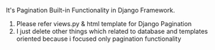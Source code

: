 It's Pagination Built-in Functionality in Django Framework.
1) Please refer views.py & html template for Django Pagination
2) I just delete other things which related to database and templates oriented because i focused only pagination functionality
